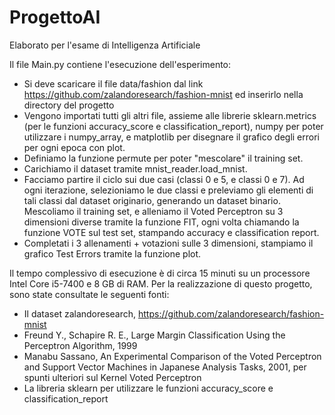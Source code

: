 # ProgettoAI
Elaborato per l'esame di Intelligenza Artificiale

Il file Main.py contiene l'esecuzione dell'esperimento:
- Si deve scaricare il file data/fashion dal link https://github.com/zalandoresearch/fashion-mnist ed inserirlo nella directory del progetto
- Vengono importati tutti gli altri file, assieme alle librerie sklearn.metrics (per le funzioni accuracy_score e classification_report), numpy per poter utilizzare i numpy_array, e matplotlib per disegnare il grafico degli errori per ogni epoca con plot.
- Definiamo la funzione permute per poter "mescolare" il training set.
- Carichiamo il dataset tramite mnist_reader.load_mnist.
- Facciamo partire il ciclo sui due casi (classi 0 e 5, e classi 0 e 7). Ad ogni iterazione, selezioniamo le due classi e preleviamo gli elementi di tali classi dal dataset originario, generando un dataset binario. Mescoliamo il training set, e alleniamo il Voted Perceptron su 3 dimensioni diverse tramite la funzione FIT, ogni volta chiamando la funzione VOTE sul test set, stampando accuracy e classification report.
- Completati i 3 allenamenti + votazioni sulle 3 dimensioni, stampiamo il grafico Test Errors tramite la funzione plot.

Il tempo complessivo di esecuzione è di circa 15 minuti su un processore Intel Core i5-7400 e 8 GB di RAM.
Per la realizzazione di questo progetto, sono state consultate le seguenti fonti:
- Il dataset zalandoresearch, https://github.com/zalandoresearch/fashion-mnist
- Freund Y., Schapire R. E., Large Margin Classification Using the Perceptron Algorithm, 1999
- Manabu Sassano, An Experimental Comparison of the Voted Perceptron and Support Vector Machines in Japanese Analysis Tasks, 2001, per spunti ulteriori sul Kernel Voted Perceptron
- La libreria sklearn per utilizzare le funzioni accuracy_score e classification_report

